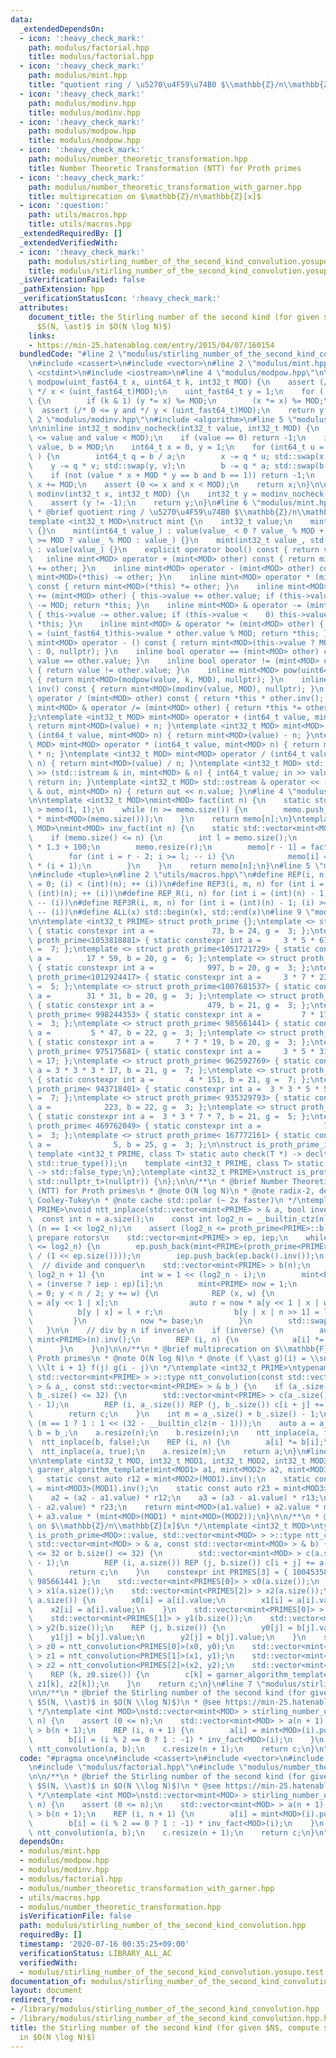 ```yaml
---
data:
  _extendedDependsOn:
  - icon: ':heavy_check_mark:'
    path: modulus/factorial.hpp
    title: modulus/factorial.hpp
  - icon: ':heavy_check_mark:'
    path: modulus/mint.hpp
    title: "quotient ring / \u5270\u4F59\u74B0 $\\mathbb{Z}/n\\mathbb{Z}$"
  - icon: ':heavy_check_mark:'
    path: modulus/modinv.hpp
    title: modulus/modinv.hpp
  - icon: ':heavy_check_mark:'
    path: modulus/modpow.hpp
    title: modulus/modpow.hpp
  - icon: ':heavy_check_mark:'
    path: modulus/number_theoretic_transformation.hpp
    title: Number Theoretic Transformation (NTT) for Proth primes
  - icon: ':heavy_check_mark:'
    path: modulus/number_theoretic_transformation_with_garner.hpp
    title: multiprecation on $\mathbb{Z}/n\mathbb{Z}[x]$
  - icon: ':question:'
    path: utils/macros.hpp
    title: utils/macros.hpp
  _extendedRequiredBy: []
  _extendedVerifiedWith:
  - icon: ':heavy_check_mark:'
    path: modulus/stirling_number_of_the_second_kind_convolution.yosupo.test.cpp
    title: modulus/stirling_number_of_the_second_kind_convolution.yosupo.test.cpp
  _isVerificationFailed: false
  _pathExtension: hpp
  _verificationStatusIcon: ':heavy_check_mark:'
  attributes:
    document_title: the Stirling number of the second kind (for given $N$, compute
      $S(N, \ast)$ in $O(N \log N)$)
    links:
    - https://min-25.hatenablog.com/entry/2015/04/07/160154
  bundledCode: "#line 2 \"modulus/stirling_number_of_the_second_kind_convolution.hpp\"\
    \n#include <cassert>\n#include <vector>\n#line 2 \"modulus/mint.hpp\"\n#include\
    \ <cstdint>\n#include <iostream>\n#line 4 \"modulus/modpow.hpp\"\n\ninline int32_t\
    \ modpow(uint_fast64_t x, uint64_t k, int32_t MOD) {\n    assert (/* 0 <= x and\
    \ */ x < (uint_fast64_t)MOD);\n    uint_fast64_t y = 1;\n    for (; k; k >>= 1)\
    \ {\n        if (k & 1) (y *= x) %= MOD;\n        (x *= x) %= MOD;\n    }\n  \
    \  assert (/* 0 <= y and */ y < (uint_fast64_t)MOD);\n    return y;\n}\n#line\
    \ 2 \"modulus/modinv.hpp\"\n#include <algorithm>\n#line 5 \"modulus/modinv.hpp\"\
    \n\ninline int32_t modinv_nocheck(int32_t value, int32_t MOD) {\n    assert (0\
    \ <= value and value < MOD);\n    if (value == 0) return -1;\n    int64_t a =\
    \ value, b = MOD;\n    int64_t x = 0, y = 1;\n    for (int64_t u = 1, v = 0; a;\
    \ ) {\n        int64_t q = b / a;\n        x -= q * u; std::swap(x, u);\n    \
    \    y -= q * v; std::swap(y, v);\n        b -= q * a; std::swap(b, a);\n    }\n\
    \    if (not (value * x + MOD * y == b and b == 1)) return -1;\n    if (x < 0)\
    \ x += MOD;\n    assert (0 <= x and x < MOD);\n    return x;\n}\n\ninline int32_t\
    \ modinv(int32_t x, int32_t MOD) {\n    int32_t y = modinv_nocheck(x, MOD);\n\
    \    assert (y != -1);\n    return y;\n}\n#line 6 \"modulus/mint.hpp\"\n\n/**\n\
    \ * @brief quotient ring / \u5270\u4F59\u74B0 $\\mathbb{Z}/n\\mathbb{Z}$\n */\n\
    template <int32_t MOD>\nstruct mint {\n    int32_t value;\n    mint() : value()\
    \ {}\n    mint(int64_t value_) : value(value_ < 0 ? value_ % MOD + MOD : value_\
    \ >= MOD ? value_ % MOD : value_) {}\n    mint(int32_t value_, std::nullptr_t)\
    \ : value(value_) {}\n    explicit operator bool() const { return value; }\n \
    \   inline mint<MOD> operator + (mint<MOD> other) const { return mint<MOD>(*this)\
    \ += other; }\n    inline mint<MOD> operator - (mint<MOD> other) const { return\
    \ mint<MOD>(*this) -= other; }\n    inline mint<MOD> operator * (mint<MOD> other)\
    \ const { return mint<MOD>(*this) *= other; }\n    inline mint<MOD> & operator\
    \ += (mint<MOD> other) { this->value += other.value; if (this->value >= MOD) this->value\
    \ -= MOD; return *this; }\n    inline mint<MOD> & operator -= (mint<MOD> other)\
    \ { this->value -= other.value; if (this->value <    0) this->value += MOD; return\
    \ *this; }\n    inline mint<MOD> & operator *= (mint<MOD> other) { this->value\
    \ = (uint_fast64_t)this->value * other.value % MOD; return *this; }\n    inline\
    \ mint<MOD> operator - () const { return mint<MOD>(this->value ? MOD - this->value\
    \ : 0, nullptr); }\n    inline bool operator == (mint<MOD> other) const { return\
    \ value == other.value; }\n    inline bool operator != (mint<MOD> other) const\
    \ { return value != other.value; }\n    inline mint<MOD> pow(uint64_t k) const\
    \ { return mint<MOD>(modpow(value, k, MOD), nullptr); }\n    inline mint<MOD>\
    \ inv() const { return mint<MOD>(modinv(value, MOD), nullptr); }\n    inline mint<MOD>\
    \ operator / (mint<MOD> other) const { return *this * other.inv(); }\n    inline\
    \ mint<MOD> & operator /= (mint<MOD> other) { return *this *= other.inv(); }\n\
    };\ntemplate <int32_t MOD> mint<MOD> operator + (int64_t value, mint<MOD> n) {\
    \ return mint<MOD>(value) + n; }\ntemplate <int32_t MOD> mint<MOD> operator -\
    \ (int64_t value, mint<MOD> n) { return mint<MOD>(value) - n; }\ntemplate <int32_t\
    \ MOD> mint<MOD> operator * (int64_t value, mint<MOD> n) { return mint<MOD>(value)\
    \ * n; }\ntemplate <int32_t MOD> mint<MOD> operator / (int64_t value, mint<MOD>\
    \ n) { return mint<MOD>(value) / n; }\ntemplate <int32_t MOD> std::istream & operator\
    \ >> (std::istream & in, mint<MOD> & n) { int64_t value; in >> value; n = value;\
    \ return in; }\ntemplate <int32_t MOD> std::ostream & operator << (std::ostream\
    \ & out, mint<MOD> n) { return out << n.value; }\n#line 4 \"modulus/factorial.hpp\"\
    \n\ntemplate <int32_t MOD>\nmint<MOD> fact(int n) {\n    static std::vector<mint<MOD>\
    \ > memo(1, 1);\n    while (n >= memo.size()) {\n        memo.push_back(memo.back()\
    \ * mint<MOD>(memo.size()));\n    }\n    return memo[n];\n}\ntemplate <int32_t\
    \ MOD>\nmint<MOD> inv_fact(int n) {\n    static std::vector<mint<MOD> > memo;\n\
    \    if (memo.size() <= n) {\n        int l = memo.size();\n        int r = n\
    \ * 1.3 + 100;\n        memo.resize(r);\n        memo[r - 1] = fact<MOD>(r - 1).inv();\n\
    \        for (int i = r - 2; i >= l; -- i) {\n            memo[i] = memo[i + 1]\
    \ * (i + 1);\n        }\n    }\n    return memo[n];\n}\n#line 5 \"modulus/number_theoretic_transformation_with_garner.hpp\"\
    \n#include <tuple>\n#line 2 \"utils/macros.hpp\"\n#define REP(i, n) for (int i\
    \ = 0; (i) < (int)(n); ++ (i))\n#define REP3(i, m, n) for (int i = (m); (i) <\
    \ (int)(n); ++ (i))\n#define REP_R(i, n) for (int i = (int)(n) - 1; (i) >= 0;\
    \ -- (i))\n#define REP3R(i, m, n) for (int i = (int)(n) - 1; (i) >= (int)(m);\
    \ -- (i))\n#define ALL(x) std::begin(x), std::end(x)\n#line 9 \"modulus/number_theoretic_transformation.hpp\"\
    \n\ntemplate <int32_t PRIME> struct proth_prime {};\ntemplate <> struct proth_prime<1224736769>\
    \ { static constexpr int a =             73, b = 24, g =  3; };\ntemplate <> struct\
    \ proth_prime<1053818881> { static constexpr int a =     3 * 5 * 67, b = 20, g\
    \ =  7; };\ntemplate <> struct proth_prime<1051721729> { static constexpr int\
    \ a =        17 * 59, b = 20, g =  6; };\ntemplate <> struct proth_prime<1045430273>\
    \ { static constexpr int a =            997, b = 20, g =  3; };\ntemplate <> struct\
    \ proth_prime<1012924417> { static constexpr int a =     3 * 7 * 23, b = 21, g\
    \ =  5; };\ntemplate <> struct proth_prime<1007681537> { static constexpr int\
    \ a =        31 * 31, b = 20, g =  3; };\ntemplate <> struct proth_prime<1004535809>\
    \ { static constexpr int a =            479, b = 21, g =  3; };\ntemplate <> struct\
    \ proth_prime< 998244353> { static constexpr int a =         7 * 17, b = 23, g\
    \ =  3; };\ntemplate <> struct proth_prime< 985661441> { static constexpr int\
    \ a =         5 * 47, b = 22, g =  3; };\ntemplate <> struct proth_prime< 976224257>\
    \ { static constexpr int a =     7 * 7 * 19, b = 20, g =  3; };\ntemplate <> struct\
    \ proth_prime< 975175681> { static constexpr int a =     3 * 5 * 31, b = 21, g\
    \ = 17; };\ntemplate <> struct proth_prime< 962592769> { static constexpr int\
    \ a = 3 * 3 * 3 * 17, b = 21, g =  7; };\ntemplate <> struct proth_prime< 950009857>\
    \ { static constexpr int a =        4 * 151, b = 21, g =  7; };\ntemplate <> struct\
    \ proth_prime< 943718401> { static constexpr int a =  3 * 3 * 5 * 5, b = 22, g\
    \ =  7; };\ntemplate <> struct proth_prime< 935329793> { static constexpr int\
    \ a =            223, b = 22, g =  3; };\ntemplate <> struct proth_prime< 924844033>\
    \ { static constexpr int a =  3 * 3 * 7 * 7, b = 21, g =  5; };\ntemplate <> struct\
    \ proth_prime< 469762049> { static constexpr int a =              7, b = 26, g\
    \ =  3; };\ntemplate <> struct proth_prime< 167772161> { static constexpr int\
    \ a =              5, b = 25, g =  3; };\n\nstruct is_proth_prime_impl {\n   \
    \ template <int32_t PRIME, class T> static auto check(T *) -> decltype(proth_prime<PRIME>::g,\
    \ std::true_type());\n    template <int32_t PRIME, class T> static auto check(...)\
    \ -> std::false_type;\n};\ntemplate <int32_t PRIME>\nstruct is_proth_prime : decltype(is_proth_prime_impl::check<PRIME,\
    \ std::nullptr_t>(nullptr)) {\n};\n\n/**\n * @brief Number Theoretic Transformation\
    \ (NTT) for Proth primes\n * @note O(N log N)\n * @note radix-2, decimation-in-frequency,\
    \ Cooley-Tukey\n * @note cache std::polar (~ 2x faster)\n */\ntemplate <int32_t\
    \ PRIME>\nvoid ntt_inplace(std::vector<mint<PRIME> > & a, bool inverse) {\n  \
    \  const int n = a.size();\n    const int log2_n = __builtin_ctz(n);\n    assert\
    \ (n == 1 << log2_n);\n    assert (log2_n <= proth_prime<PRIME>::b);\n\n    //\
    \ prepare rotors\n    std::vector<mint<PRIME> > ep, iep;\n    while ((int)ep.size()\
    \ <= log2_n) {\n        ep.push_back(mint<PRIME>(proth_prime<PRIME>::g).pow(mint<PRIME>(-1).value\
    \ / (1 << ep.size())));\n        iep.push_back(ep.back().inv());\n    }\n\n  \
    \  // divide and conquer\n    std::vector<mint<PRIME> > b(n);\n    REP3 (i, 1,\
    \ log2_n + 1) {\n        int w = 1 << (log2_n - i);\n        mint<PRIME> base\
    \ = (inverse ? iep : ep)[i];\n        mint<PRIME> now = 1;\n        for (int y\
    \ = 0; y < n / 2; y += w) {\n            REP (x, w) {\n                auto l\
    \ = a[y << 1 | x];\n                auto r = now * a[y << 1 | x | w];\n      \
    \          b[y | x] = l + r;\n                b[y | x | n >> 1] = l - r;\n   \
    \         }\n            now *= base;\n        }\n        std::swap(a, b);\n \
    \   }\n\n    // div by n if inverse\n    if (inverse) {\n        auto n_inv =\
    \ mint<PRIME>(n).inv();\n        REP (i, n) {\n            a[i] *= n_inv;\n  \
    \      }\n    }\n}\n\n/**\n * @brief multiprecation on $\\mathbb{F}_p[x]$ for\
    \ Proth primes\n * @note O(N log N)\n * @note (f \\ast g)(i) = \\sum_{0 \\le j\
    \ \\lt i + 1} f(j) g(i - j)\n */\ntemplate <int32_t PRIME>\ntypename std::enable_if<is_proth_prime<PRIME>::value,\
    \ std::vector<mint<PRIME> > >::type ntt_convolution(const std::vector<mint<PRIME>\
    \ > & a_, const std::vector<mint<PRIME> > & b_) {\n    if (a_.size() <= 32 or\
    \ b_.size() <= 32) {\n        std::vector<mint<PRIME> > c(a_.size() + b_.size()\
    \ - 1);\n        REP (i, a_.size()) REP (j, b_.size()) c[i + j] += a_[i] * b_[j];\n\
    \        return c;\n    }\n    int m = a_.size() + b_.size() - 1;\n    int n =\
    \ (m == 1 ? 1 : 1 << (32 - __builtin_clz(m - 1)));\n    auto a = a_;\n    auto\
    \ b = b_;\n    a.resize(n);\n    b.resize(n);\n    ntt_inplace(a, false);\n  \
    \  ntt_inplace(b, false);\n    REP (i, n) {\n        a[i] *= b[i];\n    }\n  \
    \  ntt_inplace(a, true);\n    a.resize(m);\n    return a;\n}\n#line 10 \"modulus/number_theoretic_transformation_with_garner.hpp\"\
    \n\ntemplate <int32_t MOD, int32_t MOD1, int32_t MOD2, int32_t MOD3>\nmint<MOD>\
    \ garner_algorithm_template(mint<MOD1> a1, mint<MOD2> a2, mint<MOD3> a3) {\n \
    \   static const auto r12 = mint<MOD2>(MOD1).inv();\n    static const auto r13\
    \ = mint<MOD3>(MOD1).inv();\n    static const auto r23 = mint<MOD3>(MOD2).inv();\n\
    \    a2 = (a2 - a1.value) * r12;\n    a3 = (a3 - a1.value) * r13;\n    a3 = (a3\
    \ - a2.value) * r23;\n    return mint<MOD>(a1.value) + a2.value * mint<MOD>(MOD1)\
    \ + a3.value * (mint<MOD>(MOD1) * mint<MOD>(MOD2));\n}\n\n/**\n * @brief multiprecation\
    \ on $\\mathbb{Z}/n\\mathbb{Z}[x]$\n */\ntemplate <int32_t MOD>\ntypename std::enable_if<not\
    \ is_proth_prime<MOD>::value, std::vector<mint<MOD> > >::type ntt_convolution(const\
    \ std::vector<mint<MOD> > & a, const std::vector<mint<MOD> > & b) {\n    if (a.size()\
    \ <= 32 or b.size() <= 32) {\n        std::vector<mint<MOD> > c(a.size() + b.size()\
    \ - 1);\n        REP (i, a.size()) REP (j, b.size()) c[i + j] += a[i] * b[j];\n\
    \        return c;\n    }\n    constexpr int PRIMES[3] = { 1004535809, 998244353,\
    \ 985661441 };\n    std::vector<mint<PRIMES[0]> > x0(a.size());\n    std::vector<mint<PRIMES[1]>\
    \ > x1(a.size());\n    std::vector<mint<PRIMES[2]> > x2(a.size());\n    REP (i,\
    \ a.size()) {\n        x0[i] = a[i].value;\n        x1[i] = a[i].value;\n    \
    \    x2[i] = a[i].value;\n    }\n    std::vector<mint<PRIMES[0]> > y0(b.size());\n\
    \    std::vector<mint<PRIMES[1]> > y1(b.size());\n    std::vector<mint<PRIMES[2]>\
    \ > y2(b.size());\n    REP (j, b.size()) {\n        y0[j] = b[j].value;\n    \
    \    y1[j] = b[j].value;\n        y2[j] = b[j].value;\n    }\n    std::vector<mint<PRIMES[0]>\
    \ > z0 = ntt_convolution<PRIMES[0]>(x0, y0);\n    std::vector<mint<PRIMES[1]>\
    \ > z1 = ntt_convolution<PRIMES[1]>(x1, y1);\n    std::vector<mint<PRIMES[2]>\
    \ > z2 = ntt_convolution<PRIMES[2]>(x2, y2);\n    std::vector<mint<MOD> > c(z0.size());\n\
    \    REP (k, z0.size()) {\n        c[k] = garner_algorithm_template<MOD>(z0[k],\
    \ z1[k], z2[k]);\n    }\n    return c;\n}\n#line 7 \"modulus/stirling_number_of_the_second_kind_convolution.hpp\"\
    \n\n/**\n * @brief the Stirling number of the second kind (for given $N$, compute\
    \ $S(N, \\ast)$ in $O(N \\log N)$)\n * @see https://min-25.hatenablog.com/entry/2015/04/07/160154\n\
    \ */\ntemplate <int MOD>\nstd::vector<mint<MOD> > stirling_number_of_the_second_kind_convolution(int\
    \ n) {\n    assert (0 <= n);\n    std::vector<mint<MOD> > a(n + 1);\n    std::vector<mint<MOD>\
    \ > b(n + 1);\n    REP (i, n + 1) {\n        a[i] = mint<MOD>(i).pow(n) * inv_fact<MOD>(i);\n\
    \        b[i] = (i % 2 == 0 ? 1 : -1) * inv_fact<MOD>(i);\n    }\n    auto c =\
    \ ntt_convolution(a, b);\n    c.resize(n + 1);\n    return c;\n}\n"
  code: "#pragma once\n#include <cassert>\n#include <vector>\n#include \"modulus/mint.hpp\"\
    \n#include \"modulus/factorial.hpp\"\n#include \"modulus/number_theoretic_transformation_with_garner.hpp\"\
    \n\n/**\n * @brief the Stirling number of the second kind (for given $N$, compute\
    \ $S(N, \\ast)$ in $O(N \\log N)$)\n * @see https://min-25.hatenablog.com/entry/2015/04/07/160154\n\
    \ */\ntemplate <int MOD>\nstd::vector<mint<MOD> > stirling_number_of_the_second_kind_convolution(int\
    \ n) {\n    assert (0 <= n);\n    std::vector<mint<MOD> > a(n + 1);\n    std::vector<mint<MOD>\
    \ > b(n + 1);\n    REP (i, n + 1) {\n        a[i] = mint<MOD>(i).pow(n) * inv_fact<MOD>(i);\n\
    \        b[i] = (i % 2 == 0 ? 1 : -1) * inv_fact<MOD>(i);\n    }\n    auto c =\
    \ ntt_convolution(a, b);\n    c.resize(n + 1);\n    return c;\n}\n"
  dependsOn:
  - modulus/mint.hpp
  - modulus/modpow.hpp
  - modulus/modinv.hpp
  - modulus/factorial.hpp
  - modulus/number_theoretic_transformation_with_garner.hpp
  - utils/macros.hpp
  - modulus/number_theoretic_transformation.hpp
  isVerificationFile: false
  path: modulus/stirling_number_of_the_second_kind_convolution.hpp
  requiredBy: []
  timestamp: '2020-07-16 00:35:25+09:00'
  verificationStatus: LIBRARY_ALL_AC
  verifiedWith:
  - modulus/stirling_number_of_the_second_kind_convolution.yosupo.test.cpp
documentation_of: modulus/stirling_number_of_the_second_kind_convolution.hpp
layout: document
redirect_from:
- /library/modulus/stirling_number_of_the_second_kind_convolution.hpp
- /library/modulus/stirling_number_of_the_second_kind_convolution.hpp.html
title: the Stirling number of the second kind (for given $N$, compute $S(N, \ast)$
  in $O(N \log N)$)
---
```


